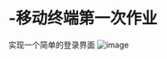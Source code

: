 # -移动终端第一次作业
实现一个简单的登录界面
![image](https://github.com/krtobeabsorbed/-/assets/107552147/3319e4c5-6a8a-47ae-a85d-735efd7a7a78)
